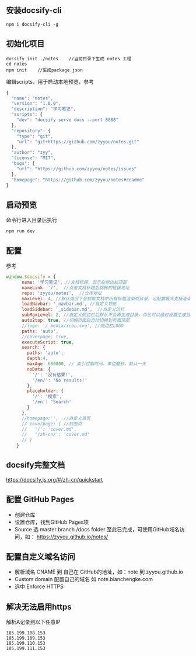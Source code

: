 ## 安装docsify-cli
```
npm i docsify-cli -g
```

## 初始化项目
```
docsify init ./notes    //当前目录下生成 notes 工程
cd notes
npm init    //生成package.json
```
编辑scripts，用于启动本地预览，参考
```js
{
  "name": "notes",
  "version": "1.0.0",
  "description": "学习笔记",
  "scripts": {
    "dev": "docsify serve docs --port 8888"
  },
  "repository": {
    "type": "git",
    "url": "git+https://github.com/zyyou/notes.git"
  },
  "author": "zyy",
  "license": "MIT",
  "bugs": {
    "url": "https://github.com/zyyou/notes/issues"
  },
  "homepage": "https://github.com/zyyou/notes#readme"
}

```

## 启动预览
命令行进入目录后执行
```
npm run dev
```

## 配置
参考
```js
window.$docsify = {
      name: '学习笔记', //文档标题，显示在侧边栏顶部
      nameLink: '/',  //点击文档标题后跳转的链接地址
      repo: 'zyyou/notes',  //仓库地址
      maxLevel: 4, //默认情况下会抓取文档中所有标题渲染成目录，可配置最大支持渲染的标题层级
      loadNavbar: '_navbar.md', //自定义导航
      loadSidebar: '_sidebar.md',  //自定义边栏
      subMaxLevel: 2, //自定义侧边栏后默认不会再生成目录，你也可以通过设置生成目录的最大层级开启这个功能。
      auto2top: true, //切换页面后自动切换到页面顶部
      //logo: '/_media/icon.svg', //侧边栏LOGO
      paths: 'auto',
      //coverpage: true,
      executeScript: true,
      search: {
        paths: 'auto',
        depth:4,
        maxAge: 600000, // 索引过期时间，单位毫秒，默认一天
        noData: {
          '/': '没有结果!',
          '/en/': 'No results!'
        },
        placeholder: {
          '/': '搜索',
          '/en': 'Search'
        }
      },
      //homepage:'',  //自定义首页
      // coverpage: { //封面页
      //   '/': 'cover.md',
      //   '/zh-cn/': 'cover.md'
      // }
    }
```

## docsify完整文档
https://docsify.js.org/#/zh-cn/quickstart

## 配置 GitHub Pages
- 创建仓库
- 设置仓库，找到GitHub Pages项
- Source 选 master branch /docs folder
至此已完成，可使用GitHub域名访问，如： https://zyyou.github.io/notes/

## 配置自定义域名访问
- 解析域名 CNAME 到 自己在 GitHub的地址，如：note 到 zyyou.github.io
- Custom domain 配置自己的域名 如 note.bianchengke.com
- 选中 Enforce HTTPS 

## 解决无法启用https
解析A记录到以下任意IP
```
185.199.108.153
185.199.109.153
185.199.110.153
185.199.111.153
```